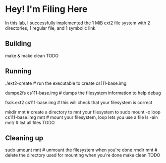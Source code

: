 # Hey! I'm Filing Here

In this lab, I successfully implemented the 1 MiB ext2 file system with 2 directories, 1 regular file, and 1 symbolic link.

## Building
make & make clean
TODO

## Running
./ext2-create # run the executable to create cs111-base.img

dumpe2fs cs111-base.img # dumps the filesystem information to help debug

fsck.ext2 cs111-base.img # this will check that your filesystem is correct

mkdir mnt # create a directory to mnt your filesystem to 
sudo mount -o loop cs111-base.img mnt # mount your filesystem, loop lets you use a file 
ls -ain mnt/ # list all files
TODO


## Cleaning up
sudo umount mnt # unmount the filesystem when you're done 
rmdir mnt # delete the directory used for mounting when you're done 
make clean
TODO
